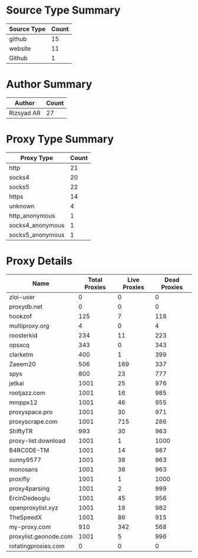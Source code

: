 # Source Type Summary

| Source Type | Count |
|-------------|-------|
| github | 15 |
| website | 11 |
| Github | 1 |


# Author Summary

| Author | Count |
|--------|-------|
| Rizsyad AR | 27 |


# Proxy Type Summary

| Proxy Type | Count |
|------------|-------|
| http | 21 |
| socks4 | 20 |
| socks5 | 22 |
| https | 14 |
| unknown | 4 |
| http_anonymous | 1 |
| socks4_anonymous | 1 |
| socks5_anonymous | 1 |


# Proxy Details

| Name | Total Proxies | Live Proxies | Dead Proxies |
|------|---------------|--------------|---------------|
| zloi-user | 0 | 0 | 0 |
| proxydb.net | 0 | 0 | 0 |
| hookzof | 125 | 7 | 118 |
| multiproxy.org | 4 | 0 | 4 |
| roosterkid | 234 | 11 | 223 |
| opsxcq | 343 | 0 | 343 |
| clarketm | 400 | 1 | 399 |
| Zaeem20 | 506 | 169 | 337 |
| spys | 800 | 23 | 777 |
| jetkai | 1001 | 25 | 976 |
| rootjazz.com | 1001 | 16 | 985 |
| mmppx12 | 1001 | 46 | 955 |
| proxyspace.pro | 1001 | 30 | 971 |
| proxyscrape.com | 1001 | 715 | 286 |
| ShiftyTR | 993 | 30 | 963 |
| proxy-list.download | 1001 | 1 | 1000 |
| B4RC0DE-TM | 1001 | 14 | 987 |
| sunny9577 | 1001 | 38 | 963 |
| monosans | 1001 | 38 | 963 |
| proxifly | 1001 | 1 | 1000 |
| proxy4parsing | 1001 | 2 | 999 |
| ErcinDedeoglu | 1001 | 45 | 956 |
| openproxylist.xyz | 1001 | 19 | 982 |
| TheSpeedX | 1001 | 86 | 915 |
| my-proxy.com | 910 | 342 | 568 |
| proxylist.geonode.com | 1001 | 5 | 996 |
| rotatingproxies.com | 0 | 0 | 0 |
